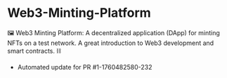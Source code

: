 # Web3-Minting-Platform
🖼️ Web3 Minting Platform: A decentralized application (DApp) for minting NFTs on a test network. A great introduction to Web3 development and smart contracts. ⛓️


- Automated update for PR #1-1760482580-232